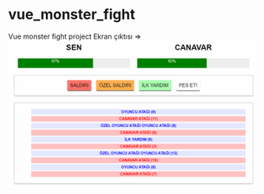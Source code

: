 # vue_monster_fight
 Vue monster fight project
 Ekran çıktısı => <br>
 ![](https://github.com/fatihtarim1997/vue_monster_fight/blob/main/screen.PNG)
